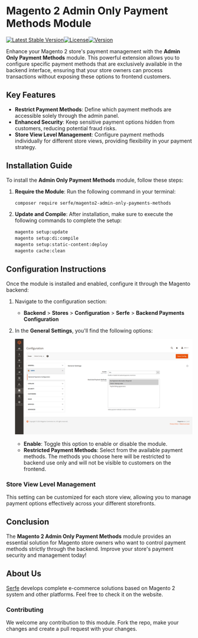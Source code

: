 # Magento 2 Admin Only Payment Methods Module

[![Latest Stable Version](http://poser.pugx.org/serfe/magento2-admin-only-payments-methods/v)](https://packagist.org/packages/serfe/magento2-admin-only-payments-methods)[![License](http://poser.pugx.org/serfe/magento2-admin-only-payments-methods/license)](https://packagist.org/packages/serfe/magento2-admin-only-payments-methods)[![Version](http://poser.pugx.org/serfe/magento2-admin-only-payments-methods/version)](https://packagist.org/packages/serfe/magento2-admin-only-payments-methods)

Enhance your Magento 2 store's payment management with the **Admin Only Payment Methods** module. This powerful extension allows you to configure specific payment methods that are exclusively available in the backend interface, ensuring that your store owners can process transactions without exposing these options to frontend customers.

## Key Features

- **Restrict Payment Methods**: Define which payment methods are accessible solely through the admin panel.
- **Enhanced Security**: Keep sensitive payment options hidden from customers, reducing potential fraud risks.
- **Store View Level Management**: Configure payment methods individually for different store views, providing flexibility in your payment strategy.

## Installation Guide

To install the **Admin Only Payment Methods** module, follow these steps:

1. **Require the Module**:
   Run the following command in your terminal:

   ```bash
   composer require serfe/magento2-admin-only-payments-methods
   ```

2. **Update and Compile**:
   After installation, make sure to execute the following commands to complete the setup:

   ```bash
   magento setup:update
   magento setup:di:compile
   magento setup:static-content:deploy
   magento cache:clean
   ```

## Configuration Instructions

Once the module is installed and enabled, configure it through the Magento backend:

1. Navigate to the configuration section:
   - **Backend** > **Stores** > **Configuration** > **Serfe** > **Backend Payments Configuration**

2. In the **General Settings**, you'll find the following options:

   ![Settings Screenshot](docs/settings.png)

   - **Enable**: Toggle this option to enable or disable the module.
   - **Restricted Payment Methods**: Select from the available payment methods. The methods you choose here will be restricted to backend use only and will not be visible to customers on the frontend.

### Store View Level Management

This setting can be customized for each store view, allowing you to manage payment options effectively across your different storefronts.

## Conclusion

The **Magento 2 Admin Only Payment Methods** module provides an essential solution for Magento store owners who want to control payment methods strictly through the backend. Improve your store's payment security and management today!


## About Us

[Serfe](https://www.serfe.com/?utm_medium=referral_profile&utm_source=github&utm_campaign=115959) develops complete e-commerce solutions based on Magento 2 system and other platforms. Feel free to check it on the website.

### Contributing

We welcome any contribution to this module. Fork the repo, make your changes and create a pull request with your changes.